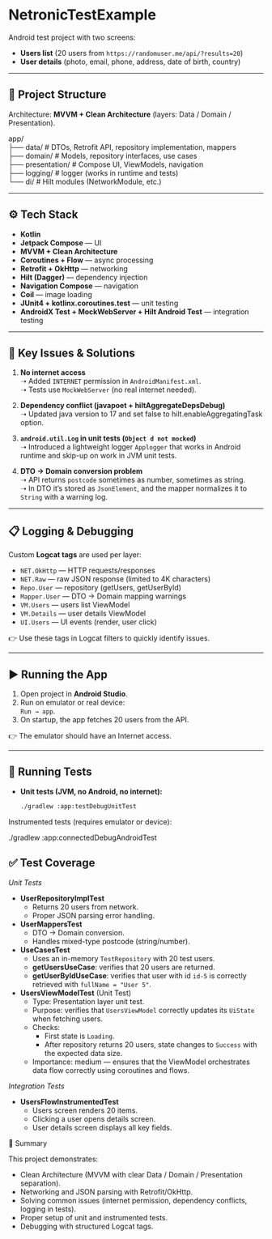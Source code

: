 # NetronicTestExample

Android test project with two screens:
- **Users list** (20 users from `https://randomuser.me/api/?results=20`)
- **User details** (photo, email, phone, address, date of birth, country)

---

## 📂 Project Structure

Architecture: **MVVM + Clean Architecture** (layers: Data / Domain / Presentation).

app/   
 ├── data/ # DTOs, Retrofit API, repository implementation, mappers<br>
 ├── domain/ # Models, repository interfaces, use cases<br>
 ├── presentation/ # Compose UI, ViewModels, navigation<br>
 ├── logging/ # logger (works in runtime and tests)<br>
 └── di/ # Hilt modules (NetworkModule, etc.)

---

## ⚙️ Tech Stack

- **Kotlin**
- **Jetpack Compose** — UI
- **MVVM + Clean Architecture**
- **Coroutines + Flow** — async processing
- **Retrofit + OkHttp** — networking
- **Hilt (Dagger)** — dependency injection
- **Navigation Compose** — navigation
- **Coil** — image loading
- **JUnit4 + kotlinx.coroutines.test** — unit testing
- **AndroidX Test + MockWebServer + Hilt Android Test** — integration testing

---

## 🐞 Key Issues & Solutions

1. **No internet access**  
   ➝ Added `INTERNET` permission in `AndroidManifest.xml`.  
   ➝ Tests use `MockWebServer` (no real internet needed).

2. **Dependency conflict (javapoet + hiltAggregateDepsDebug)**  
   ➝ Updated java version to 17 and set false to hilt.enableAggregatingTask option.

3. **`android.util.Log` in unit tests (`Object d not mocked`)**  
   ➝ Introduced a lightweight logger `Applogger` that works in Android runtime and skip-up on work in JVM unit tests.

4. **DTO → Domain conversion problem**  
   ➝ API returns `postcode` sometimes as number, sometimes as string.  
   ➝ In DTO it’s stored as `JsonElement`, and the mapper normalizes it to `String` with a warning log.

---

## 📋 Logging & Debugging

Custom **Logcat tags** are used per layer:

- `NET.OkHttp` — HTTP requests/responses
- `NET.Raw` — raw JSON response (limited to 4K characters)
- `Repo.User` — repository (getUsers, getUserById)
- `Mapper.User` — DTO → Domain mapping warnings
- `VM.Users` — users list ViewModel
- `VM.Details` — user details ViewModel
- `UI.Users` — UI events (render, user click)

👉 Use these tags in Logcat filters to quickly identify issues.

---

## ▶️ Running the App

1. Open project in **Android Studio**.
2. Run on emulator or real device:  
   `Run → app`.
3. On startup, the app fetches 20 users from the API.

👉 The emulator should have an Internet access.

---

## 🧪 Running Tests

- **Unit tests (JVM, no Android, no internet):**
  ```bash
  ./gradlew :app:testDebugUnitTest

Instrumented tests (requires emulator or device):

./gradlew :app:connectedDebugAndroidTest

## ✅ Test Coverage
*Unit Tests*
- **UserRepositoryImplTest**
  - Returns 20 users from network.
  - Proper JSON parsing error handling.
- **UserMappersTest**
  - DTO → Domain conversion.
  - Handles mixed-type postcode (string/number).
- **UseCasesTest**
  - Uses an in-memory `TestRepository` with 20 test users.
  - **getUsersUseCase**: verifies that 20 users are returned.
  - **getUserByIdUseCase**: verifies that user with id `id-5` is correctly retrieved with `fullName = "User 5"`.
- **UsersViewModelTest** (Unit Test)
  - Type: Presentation layer unit test.
  - Purpose: verifies that `UsersViewModel` correctly updates its `UiState` when fetching users.
  - Checks:
      - First state is `Loading`.
      - After repository returns 20 users, state changes to `Success` with the expected data size.
  - Importance: medium — ensures that the ViewModel orchestrates data flow correctly using coroutines and flows.
  
*Integration Tests*
- **UsersFlowInstrumentedTest**
  - Users screen renders 20 items.
  - Clicking a user opens details screen.
  - User details screen displays all key fields.

📌 Summary

This project demonstrates:
- Clean Architecture (MVVM with clear Data / Domain / Presentation separation).
- Networking and JSON parsing with Retrofit/OkHttp.
- Solving common issues (internet permission, dependency conflicts, logging in tests).
- Proper setup of unit and instrumented tests.
- Debugging with structured Logcat tags.